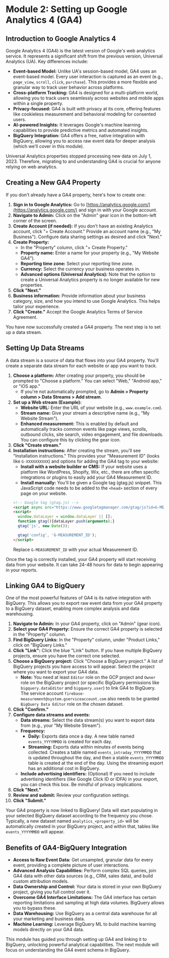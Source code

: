 # Module 2: Setting up Google Analytics 4 (GA4)

## Introduction to Google Analytics 4

Google Analytics 4 (GA4) is the latest version of Google's web analytics service. It represents a significant shift from the previous version, Universal Analytics (UA). Key differences include:

*   **Event-based Model:** Unlike UA's session-based model, GA4 uses an event-based model. Every user interaction is captured as an event (e.g., `page_view`, `scroll`, `click`, `purchase`). This provides a more flexible and granular way to track user behavior across platforms.
*   **Cross-platform Tracking:** GA4 is designed for a multi-platform world, allowing you to track users seamlessly across websites and mobile apps within a single property.
*   **Privacy-focused:** GA4 is built with privacy at its core, offering features like cookieless measurement and behavioral modeling for consented users.
*   **AI-powered Insights:** It leverages Google's machine learning capabilities to provide predictive metrics and automated insights.
*   **BigQuery Integration:** GA4 offers a free, native integration with BigQuery, allowing you to access raw event data for deeper analysis (which we'll cover in this module).

Universal Analytics properties stopped processing new data on July 1, 2023. Therefore, migrating to and understanding GA4 is crucial for anyone relying on web analytics.

## Creating a New GA4 Property

If you don't already have a GA4 property, here's how to create one:

1.  **Sign in to Google Analytics:** Go to [https://analytics.google.com/](https://analytics.google.com/) and sign in with your Google account.
2.  **Navigate to Admin:** Click on the "Admin" gear icon in the bottom-left corner of the screen.
3.  **Create Account (if needed):** If you don't have an existing Analytics account, click "+ Create Account." Provide an account name (e.g., "My Business"). Configure data sharing settings as desired and click "Next."
4.  **Create Property:**
    *   In the "Property" column, click "+ Create Property."
    *   **Property name:** Enter a name for your property (e.g., "My Website GA4").
    *   **Reporting time zone:** Select your reporting time zone.
    *   **Currency:** Select the currency your business operates in.
    *   **Advanced options (Universal Analytics):** Note that the option to create a Universal Analytics property is no longer available for new properties.
5.  **Click "Next."**
6.  **Business information:** Provide information about your business category, size, and how you intend to use Google Analytics. This helps tailor your experience.
7.  **Click "Create."** Accept the Google Analytics Terms of Service Agreement.

You have now successfully created a GA4 property. The next step is to set up a data stream.

## Setting Up Data Streams

A data stream is a source of data that flows into your GA4 property. You'll create a separate data stream for each website or app you want to track.

1.  **Choose a platform:** After creating your property, you should be prompted to "Choose a platform." You can select "Web," "Android app," or "iOS app."
    *   If you're not automatically prompted, go to **Admin > Property column > Data Streams > Add stream**.
2.  **Set up a Web stream (Example):**
    *   **Website URL:** Enter the URL of your website (e.g., `www.example.com`).
    *   **Stream name:** Give your stream a descriptive name (e.g., "My Website Stream").
    *   **Enhanced measurement:** This is enabled by default and automatically tracks common events like page views, scrolls, outbound clicks, site search, video engagement, and file downloads. You can configure this by clicking the gear icon.
3.  **Click "Create stream."**
4.  **Installation instructions:** After creating the stream, you'll see "Installation instructions." This provides your "Measurement ID" (looks like `G-XXXXXXXXXX`) and options for adding the GA4 tag to your website:
    *   **Install with a website builder or CMS:** If your website uses a platform like WordPress, Shopify, Wix, etc., there are often specific integrations or plugins to easily add your GA4 Measurement ID.
    *   **Install manually:** You'll be given a Google tag (gtag.js) snippet. This JavaScript code needs to be added to the `<head>` section of every page on your website.
    ```html
    <!-- Google tag (gtag.js) -->
    <script async src="https://www.googletagmanager.com/gtag/js?id=G-MEASUREMENT_ID"></script>
    <script>
      window.dataLayer = window.dataLayer || [];
      function gtag(){dataLayer.push(arguments);}
      gtag('js', new Date());

      gtag('config', 'G-MEASUREMENT_ID');
    </script>
    ```
    Replace `G-MEASUREMENT_ID` with your actual Measurement ID.

Once the tag is correctly installed, your GA4 property will start receiving data from your website. It can take 24-48 hours for data to begin appearing in your reports.

## Linking GA4 to BigQuery

One of the most powerful features of GA4 is its native integration with BigQuery. This allows you to export raw event data from your GA4 property to a BigQuery dataset, enabling more complex analysis and data warehousing.

1.  **Navigate to Admin:** In your GA4 property, click on "Admin" (gear icon).
2.  **Select your GA4 Property:** Ensure the correct GA4 property is selected in the "Property" column.
3.  **Find BigQuery Links:** In the "Property" column, under "Product Links," click on "BigQuery Links."
4.  **Click "Link":** Click the blue "Link" button. If you have multiple BigQuery projects, ensure you have the correct one selected.
5.  **Choose a BigQuery project:** Click "Choose a BigQuery project." A list of BigQuery projects you have access to will appear. Select the project where you want to export your GA4 data.
    *   **Note:** You need at least `Editor` role on the GCP project and `Owner` role on the BigQuery project (or specific BigQuery permissions like `bigquery.dataEditor` and `bigquery.user`) to link GA4 to BigQuery. The service account `firebase-measurement@system.gserviceaccount.com` also needs to be granted `BigQuery Data Editor` role on the chosen dataset.
6.  **Click "Confirm."**
7.  **Configure data streams and events:**
    *   **Data streams:** Select the data stream(s) you want to export data from (e.g., your "My Website Stream").
    *   **Frequency:**
        *   **Daily:** Exports data once a day. A new table named `events_YYYYMMDD` is created for each day.
        *   **Streaming:** Exports data within minutes of events being collected. Creates a table named `events_intraday_YYYYMMDD` that is updated throughout the day, and then a stable `events_YYYYMMDD` table is created at the end of the day. Using the streaming export has an additional cost in BigQuery.
    *   **Include advertising identifiers:** (Optional) If you need to include advertising identifiers (like Google Click ID or IDFA) in your export, you can check this box. Be mindful of privacy implications.
8.  **Click "Next."**
9.  **Review and submit:** Review your configuration settings.
10. **Click "Submit."**

Your GA4 property is now linked to BigQuery! Data will start populating in your selected BigQuery dataset according to the frequency you chose. Typically, a new dataset named `analytics_<property_id>` will be automatically created in your BigQuery project, and within that, tables like `events_YYYYMMDD` will appear.

## Benefits of GA4-BigQuery Integration

*   **Access to Raw Event Data:** Get unsampled, granular data for every event, providing a complete picture of user interactions.
*   **Advanced Analysis Capabilities:** Perform complex SQL queries, join GA4 data with other data sources (e.g., CRM, sales data), and build custom attribution models.
*   **Data Ownership and Control:** Your data is stored in your own BigQuery project, giving you full control over it.
*   **Overcome GA4 Interface Limitations:** The GA4 interface has certain reporting limitations and sampling at high data volumes. BigQuery allows you to bypass these.
*   **Data Warehousing:** Use BigQuery as a central data warehouse for all your marketing and business data.
*   **Machine Learning:** Leverage BigQuery ML to build machine learning models directly on your GA4 data.

This module has guided you through setting up GA4 and linking it to BigQuery, unlocking powerful analytical capabilities. The next module will focus on understanding the GA4 event schema in BigQuery.
